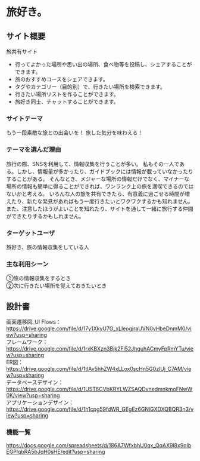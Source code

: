 # 旅好き。

## サイト概要
旅共有サイト
- 行ってよかった場所や思い出の場所、食べ物等を投稿し、シェアすることができます。
- 旅のおすすめコースをシェアできます。
- タグやカテゴリー（目的別）で、行きたい場所を検索できます。
- 行きたい場所リストを作ることができます。
- 旅好き同士、チャットすることができます。

### サイトテーマ
もう一段素敵な旅との出会いを！
旅した気分を味わえる！

### テーマを選んだ理由
旅行の際、SNSを利用して、情報収集を行うことが多い。
私もその一人である。しかし、情報量が多かったり、ガイドブックには情報が載っていなかったりすることがある。
そんなとき、メジャーな場所の情報だけでなく、マイナーな場所の情報も簡単に得ることができれば、ワンランク上の旅を満喫できるのではないかと考える。
いろんな人の旅を共有できたら、有意義に過ごせる時間が増えたり、新たな発見があればもう一度行きたいとワクワクするかも知れません。また、注意したほうがよいことを知れたり、サイトを通して一緒に旅行する仲間ができたりするかもしれません。

### ターゲットユーザ
旅好き、旅の情報収集をしている人

### 主な利用シーン
 ①旅の情報収集をするとき  
 ②次に行きたい場所を覚えておきたいとき

## 設計書
画面遷移図_UI Flows：https://drive.google.com/file/d/17y1XkyU7G_xLleogiraUVN0yHbeDnmM0/view?usp=sharing  
フレームワーク：https://drive.google.com/file/d/1rxKBXzn3Bjk2Fl52JhguhACmyFpRmYTu/view?usp=sharing  
ER図：https://drive.google.com/file/d/1tlAv5hhZW4xLLox0scHn5G0zlUj_C7AM/view?usp=sharing  
データベースデザイン：https://drive.google.com/file/d/1UST6CVbKRYLWZSAQDvnedmnkmoFNwW0K/view?usp=sharing  
アプリケーションデザイン：https://drive.google.com/file/d/1h1cpg59fdWR_GEgEz6GNlGXDXQBQR3n3/view?usp=sharing  

### 機能一覧
https://docs.google.com/spreadsheets/d/186A7WfxbhU0qx_QqAX9l8x9oIbEGPlqbRA5bJqH0sHE/edit?usp=sharing